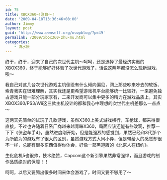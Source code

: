 ```yaml
---
id: 75
title: XBOX360~!注目～！
date: '2009-04-18T13:36:46+08:00'
author: Jimmy
layout: post
guid: 'http://www.ownself.org/oswpblog/?p=49'
permalink: /2009/xbox360-zhu-mu.html
categories:
    - 流水帐
---
```


终于，终于，迎来了自己的次世代主机～呵呵，还是选择了最经济实惠的XBOX360，终于能够好好体验了次世代游戏了，话说这两年都没怎么玩新游戏，唉～

我自己对这几台次世代游戏主机倒没有什么倾向偏见，网上那些吵来吵去的软饭、索青我实在很难理解，其实我还是更希望游戏机平台能够统一比较好，一来避免独占游戏只能一部分玩家享有，二来开发商可以集中更多的精力在游戏品质上，其实XBOX360/PS3/Wii这三款主机设计的都和我心中理想的次世代主机差那么一点点～

这两天先简单的试玩了几款游戏，虽然X360上美式游戏横行，车枪球，都来得很直接，不过也许随着日系厂商越来越青睐X360，局面应该还能有些改观，推荐一下下《侠盗车手4》，虽然进度刚开始，但是能强烈的感觉到，果然已经和3代那个为所欲为的游戏有了很大的区别，虽然游戏方式大同小异，但是带给人的感觉却很不一样，总能有很多东西值得你体会，好像一部黑道版的《北京人在纽约》。

生化危机5也很帅，技术绝赞，Capcom这个新引擎果然非常强悍，而且游戏的制作品质绝对的保障！！

呵呵，以后又要腾出很多时间来体会游戏了，时间又要不够用了～